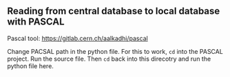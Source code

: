 ## Reading from central database to local database with PASCAL
Pascal tool: https://gitlab.cern.ch/aalkadhi/pascal

Change PACSAL path in the python file. For this to work, `cd` into the PASCAL project. Run the source file. Then `cd` back into this direcotry and run the python file here.
